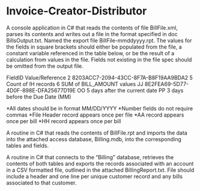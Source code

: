 # Invoice-Creator-Distributor

A console application in C# that reads the contents of file BillFile.xml, parses its contents and writes out a file in the format specified in doc BillsOutput.txt. 
Named the export file BillFile-mmddyyyy.rpt. The values for the fields in square brackets should either be populated from the file, a constant variable referenced 
in the table below, or be the result of a calculation from values in the file. Fields not existing in the file spec should be omitted from the output file.


FieldID	Value/Reference
2	8203ACC7-2094-43CC-8F7A-B8F19AA9BDA2
5	Count of IH records
6	SUM of BILL_AMOUNT values 
JJ	8E2FEA69-5D77-4D0F-898E-DFA25677D19E
OO	5 days after the current date
PP	3 days before the Due Date (MM)

*All dates should be in format MM/DD/YYYY
*Number fields do not require commas
*File Header record appears once per file
*AA record appears once per bill
*HH record appears once per bill


A routine in C# that reads the contents of BillFile.rpt and imports the data into the attached access database, Billing.mdb, into the corresponding tables and fields.

A routine in C# that connects to the “Billing” database, retrieves the contents of both tables and exports the records associated with an account in a CSV formatted file, 
outlined in the attached BillingReport.txt. File should include a header and one line per unique customer record and any bills associated to that customer.
